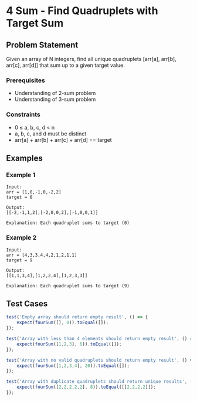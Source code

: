 # 4 Sum - Find Quadruplets with Target Sum

## Problem Statement
Given an array of N integers, find all unique quadruplets [arr[a], arr[b], arr[c], arr[d]] that sum up to a given target value.

### Prerequisites
- Understanding of 2-sum problem
- Understanding of 3-sum problem

### Constraints
- 0 ≤ a, b, c, d < n
- a, b, c, and d must be distinct
- arr[a] + arr[b] + arr[c] + arr[d] == target

## Examples

### Example 1
```
Input: 
arr = [1,0,-1,0,-2,2]
target = 0

Output: 
[[-2,-1,1,2],[-2,0,0,2],[-1,0,0,1]]

Explanation: Each quadruplet sums to target (0)
```

### Example 2
```
Input:
arr = [4,3,3,4,4,2,1,2,1,1]
target = 9

Output:
[[1,1,3,4],[1,2,2,4],[1,2,3,3]]

Explanation: Each quadruplet sums to target (9)
```

## Test Cases
```javascript
test('Empty array should return empty result', () => {
    expect(fourSum([], 0)).toEqual([]);
});

test('Array with less than 4 elements should return empty result', () => {
    expect(fourSum([1,2,3], 6)).toEqual([]);
});

test('Array with no valid quadruplets should return empty result', () => {
    expect(fourSum([1,2,3,4], 20)).toEqual([]);
});

test('Array with duplicate quadruplets should return unique results', () => {
    expect(fourSum([2,2,2,2,2], 8)).toEqual([[2,2,2,2]]);
});
```